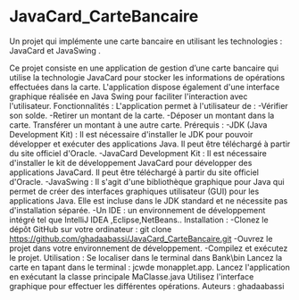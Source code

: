 # JavaCard_CarteBancaire
 Un projet  qui implémente une carte bancaire  en utilisant les technologies : JavaCard et JavaSwing .
 

Ce projet consiste en une application de gestion d’une carte bancaire qui utilise la technologie JavaCard pour stocker les informations de opérations effectuées dans la carte.
L'application dispose également d'une interface graphique réalisée en Java Swing pour faciliter l'interaction avec l'utilisateur.
Fonctionnalités :
L'application permet à l'utilisateur de :
-Vérifier son solde.
-Retirer un montant de la carte.
-Déposer un montant dans la carte.
Transférer un montant à une autre carte.
Prérequis :
-JDK (Java Development Kit) : Il est nécessaire d'installer le JDK pour pouvoir développer et exécuter des applications Java. Il peut être téléchargé à partir du site officiel d'Oracle.
-JavaCard Development Kit : Il est nécessaire d'installer le kit de développement JavaCard pour développer des applications JavaCard. Il peut être téléchargé à partir du site officiel d'Oracle.
-JavaSwing : Il s'agit d'une bibliothèque graphique pour Java qui permet de créer des interfaces graphiques utilisateur (GUI) pour les applications Java. Elle est incluse dans le JDK standard et ne nécessite pas d'installation séparée.
-Un IDE : un environnement de développement intégré tel que IntelliJ IDEA ,Eclipse,NetBeans..
Installation :
-Clonez le dépôt GitHub sur votre ordinateur :
  git clone  https://github.com/ghadaabassi/JavaCard_CarteBancaire.git
-Ouvrez le projet dans votre environnement de développement.
-Compilez et exécutez le projet.
Utilisation :
Se localiser dans le terminal dans Bank\bin 
Lancez la carte en tapant dans le terminal :
 jcwde monapplet.app.
Lancez l'application en exécutant la classe principale MaClasse.java
Utilisez l'interface graphique pour effectuer les différentes opérations.
Auteurs :
ghadaabassi

